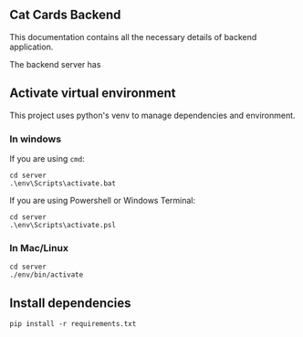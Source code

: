 ## Cat Cards Backend
This documentation contains all the necessary
details of backend application.  

The backend server has


## Activate virtual environment

This project uses python's venv to manage
dependencies and environment.

### In windows 

If you are using `cmd`:

```
cd server
.\env\Scripts\activate.bat
```

If you are using Powershell or Windows Terminal:

```
cd server
.\env\Scripts\activate.psl
```

### In Mac/Linux 

```
cd server
./env/bin/activate
```
## Install dependencies

```
pip install -r requirements.txt
```